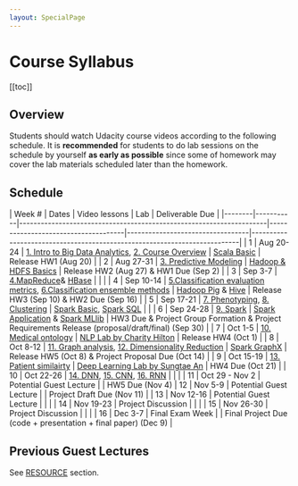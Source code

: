 ```yaml
---
layout: SpecialPage
---
```

# Course Syllabus

[[toc]]

## Overview

<!--Both on-campus and OMS student should watch  Udacity course videos. On-campus student should watch video before class. Deliverable due dates apply to both OMS and on-campus student.-->
Students should watch Udacity course videos according to the following schedule. It is **recommended** for students to do lab sessions on the schedule by yourself **as early as possible** since some of homework may cover the lab materials scheduled later than the homework.

## Schedule

<!-- **Guest lecture by Noemie Elhadad (Columbia)**   -->

| Week # | Dates     |  Video lessons                       | Lab                              | Deliverable Due                                                          | 
|--------|-----------|---------------------------------------------------------------------|-------------------------------------|----------------------------------|--------------------------------------------------------------------------| 
| 1      | Aug 20-24  |  [1. Intro to Big Data Analytics](https://www.udacity.com/course/viewer#!/c-ud758/l-6311012028), [2. Course Overview](https://www.udacity.com/course/viewer#!/c-ud758/l-5046828066)     |  [Scala Basic](/spark/scala-basic.html)                      |  Release HW1 (Aug 20)                                                                        | 
| 2      | Aug 27-31 |  [3. Predictive Modeling](https://www.udacity.com/course/viewer#!/c-ud758/l-5484251492)              |   [Hadoop & HDFS Basics](/hadoop/hdfs-basic.html)                               |   Release HW2 (Aug 27) & HW1 Due (Sep 2)                                                                       | 
| 3      | Sep 3-7 |  [4.MapReduce](https://www.udacity.com/course/viewer#!/c-ud758/l-6298155413)& [HBase](/hadoop/hadoop-hbase.html)                  |                                  |                                                           | 
| 4      | Sep 10-14 |  [5.Classification evaluation metrics](https://www.udacity.com/course/viewer#!/c-ud758/l-5505090946), [6.Classification ensemble methods](https://www.udacity.com/course/viewer#!/c-ud758/l-5615268587) |   [Hadoop Pig](/hadoop/hadoop-pig.html) & [Hive](/hadoop/hadoop-hive.html)                               |  Release HW3 (Sep 10) & HW2 Due (Sep 16)                                                                        | 
| 5      | Sep 17-21  |  [7. Phenotyping](https://www.udacity.com/course/viewer#!/c-ud758/l-6363218753), [8. Clustering](https://www.udacity.com/course/viewer#!/c-ud758/l-6343118554)                      |  [Spark Basic](/spark/spark-basic.html), [Spark SQL](/spark/spark-sql.html)                                |                                                                          | 
| 6      | Sep 24-28 |  [9. Spark](https://www.udacity.com/course/viewer#!/c-ud758/l-6376189383/m-6861062716)                            |   [Spark Application](/spark/spark-application.html) & [Spark MLlib](/spark/spark-mllib.html)                               |    HW3 Due & Project Group Formation & Project Requirements Release (proposal/draft/final) (Sep 30)                                                                      | 
| 7      | Oct 1-5 |  [10. Medical ontology](https://www.udacity.com/course/viewer#!/c-ud758/l-6370309670)                 |  [NLP Lab by Charity Hilton](/nlp/solr.html)                                |                                          Release HW4 (Oct 1)                                | 
| 8      | Oct 8-12 |  [11. Graph analysis](https://www.udacity.com/course/viewer#!/c-ud758/l-6374209610/m-6842807731), [12. Dimensionality Reduction](https://www.udacity.com/course/viewer#!/c-ud758/l-6334098665)                  | [Spark GraphX](/spark/spark-graphx.html)                                 |  Release HW5 (Oct 8) & Project Proposal Due (Oct 14)                                                                        | 
| 9      | Oct 15-19  |  [13. Patient similairty](https://www.udacity.com/course/viewer#!/c-ud758/l-6375269344/m-6857168643)        |   [Deep Learning Lab by Sungtae An](/dl/dl-setup.html)                               |       HW4 Due (Oct 21)                                                                   | 
| 10     | Oct 22-26 |  [14. DNN](http://sunlab.org/teaching/cse6250/fall2018/dl/dl-fnn.html#artificial-neural-networks), [15. CNN](http://sunlab.org/teaching/cse6250/fall2018/dl/dl-cnn.html), [16. RNN](http://sunlab.org/teaching/cse6250/fall2018/dl/dl-rnn.html#recurrent-neural-networks-2)               | |                                                                          | 
| 11     | Oct 29 - Nov 2 |   Potential Guest Lecture                                    |                                  |                                                                           HW5 Due (Nov 4)
| 12     | Nov 5-9 |  Potential Guest Lecture                                                 |                                     |                                  Project Draft Due (Nov 11) | 
| 13     | Nov 12-16 |  Potential Guest Lecture                                    |                                  |                                                                          | 
| 14     | Nov 19-23 |  Project Discussion                                    |                                  |                                                                          | 
| 15     | Nov 26-30 |  Project Discussion                                     |                                  |                                                                          | 
| 16     | Dec 3-7 |   Final Exam Week                                    |                                  | Final Project Due (code + presentation + final paper) (Dec 9) | 

 <!-- **Guest lecture by Noemie Elhadad (Columbia)** -->
 
 <!--| Week # | Dates     | In-class lesson                                                     | Video lessons                       | Lab                              | Deliverable Due                                                          | 
|--------|-----------|---------------------------------------------------------------------|-------------------------------------|----------------------------------|--------------------------------------------------------------------------| 
| 1      | 8/21/2018  | Intro to the BDH class                                              | [1. Intro to Big Data Analytics](https://www.udacity.com/course/viewer#!/c-ud758/l-6311012028)      |                                  |                                                                          | 
| 1      | 8/23/2018 | Sunlab's research by Jimeng Sun                                     | [2. Course Overview](https://www.udacity.com/course/viewer#!/c-ud758/l-5046828066)                  | [Scala Basic](/spark/scala-basic.html)                      |                                                                          | 
| 2      | 8/28/2018 | Deep learning for healthcare by Edward Choi                         | [3. Predictive Modeling](https://www.udacity.com/course/viewer#!/c-ud758/l-5484251492)              |                                  |                                                                          | 
| 2      | 8/30/2018 | **Guest lecture by Mark Braunstein**                                    |                                     |                                  |  HW1 (9/2/2018)                                                                        |
| 3      | 9/4/2018 | Deep learning for healthcare by Edward Choi - Cont.                 | [4.MapReduce](https://www.udacity.com/course/viewer#!/c-ud758/l-6298155413)& [HBase](/hadoop/hadoop-hbase.html)                  |                                  |                                                           | 
| 3      | 9/6/2018 |                                                                     |                                     | [Hadoop & HDFS Basics](/hadoop/hdfs-basic.html)             |                                                                          | 
| 4      | 9/11/2018 | **Guest lecture by Chunhua Wen (Columbia)**                             | [5.Classification evaluation metrics](https://www.udacity.com/course/viewer#!/c-ud758/l-5505090946) |                                  |                                                                          | 
| 4      | 9/13/2018  |                                                                     | [6.Classification ensemble methods](https://www.udacity.com/course/viewer#!/c-ud758/l-5615268587)   | [Hadoop Pig](/hadoop/hadoop-pig.html) & [Hive](/hadoop/hadoop-hive.html)                |                                                                          | 
| 5      | 9/18/2018  | **Guest lecture by Jon Duke**                                           | [7. Phenotyping](https://www.udacity.com/course/viewer#!/c-ud758/l-6363218753)                      |                                  |                                                                          | 
| 5      | 9/20/2018  |                                                                     | [8. Clustering](https://www.udacity.com/course/viewer#!/c-ud758/l-6343118554)                       | "[Spark Basic](/spark/spark-basic.html), [Spark SQL](/spark/spark-sql.html) "         | HW2 (9/23/2018)                                                          | 
| 6      | 9/25/2018 | **Guest lecture by Rachel Patzer (Emory)**                              | [9. Spark](https://www.udacity.com/course/viewer#!/c-ud758/l-6376189383/m-6861062716)                            |                                  |                                                                          | 
| 6      | 9/27/2018 |                                                                     |                                     | [Spark Application](/spark/spark-application.html) & [Spark MLlib](/spark/spark-mllib.html)  |  Project Group Formation (9/30/2018)                                                                        | 
| 7      | 10/2/2018 | Computational phenotyping with tensor factorization by Kimis Perros (I)     | [10. Medical ontology](https://www.udacity.com/course/viewer#!/c-ud758/l-6370309670)                 |                                  |                                                                          | 
| 7      | 10/4/2018 |  |                                     |  [NLP Lab by Charity Hilton](/nlp/solr.html)      | HW3 (10/7/2018)                                                          | 
| 8      | 10/9/2018 | **Guest lecture by David Page (UW Madison)**                            | [11. Graph analysis](https://www.udacity.com/course/viewer#!/c-ud758/l-6374209610/m-6842807731)                  |                                  |                                                                          | 
| 8      | 10/11/2018  |                                                                     |                                     | [Spark GraphX](/spark/spark-graphx.html)                     |  Project Proposal (10/14/2018)                                       | 
| 9      | 10/16/2018  | **Guest lecture by Jim Rehg**                                           | [12. Dimensionality Reduction](https://www.udacity.com/course/viewer#!/c-ud758/l-6334098665)        |                                  |                                                                          | 
| 9      | 10/18/2018  |                                                                     |                                     | [Deep Learning Lab by Sungtae An](/dl/dl-setup.html)  |                                             | 
| 10     | 10/23/2018 |                                                                | [13. Patient similairty](https://www.udacity.com/course/viewer#!/c-ud758/l-6375269344/m-6857168643)              | [Deep Learning Lab by Sungtae An - Cont.](/dl/dl-setup.html)    |                                                                          | 
| 10     | 10/25/2018 |                                                                     | [14. DNN]                                   |         | HW4 (10/28/2018)                                                          | 
| 11     | 10/30/2018 |                                                         | [15. CNN]                                    |                                  |                                                                          | 
| 11     | 11/1/2018 |                                                         | [16. RNN]                                    |                                  | | 
| 12     | 11/6/2018 | Project Discussion                                                  |                                     |                                  | | 
| 12     | 11/8/2018 | Project Discussion                                                  |                                     |                                  | Project Draft (11/11/2018)                                                 | 
| 13     | 11/13/2018  | Computational phenotyping with tensor factorization by Kimis Perros - Cont.   |                                     |                                  |                                                                          | 
| 13     | 11/15/2018  | **Guest lecture by Greg Cooper (UPitt)**                                |                                     |                                  |  HW5 (11/17/2018)                                        | 
| 14     | 11/20/2018 | **Guest**                                                               |                                     |                                  |                                                                          | 
| 14     | 11/22/2018 | **Guest lecture: S. Joshua Swamidass (Wash U.)**                        |                                     |                                  |                                                                          | 
| 15     | 11/27/2018 |                                                                |                                     |                                  |                                                                          | 
| 15     | 11/29/2018 | **Guest lecture by Walter 'Buzz' Stewart (Sutter Health)**    |                                     |                                  |                                                                          | 
| 16     | 12/4/2018 |                                                                |                                     |                                  |                                                                          | 
| 16     | 12/6/2018 |                                                                     |                                     |                                  | Final Project with code, presentation, and the final paper (12/9/2018) | 
-->

## Previous Guest Lectures

See [RESOURCE](/resource.html) section.
